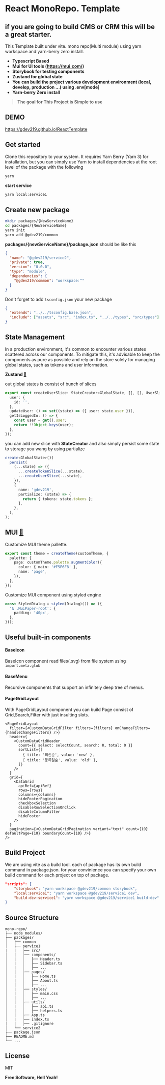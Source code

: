 # React MonoRepo. Template

## if you are going to build CMS or CRM this will be a great starter.

This Template built under vite. mono repo(Multi module) using yarn workspace and yarn-berry zero install.

- **Typescript Based**
- **Mui for UI tools (https://mui.com/)**
- **Storybook for testing components**
- **Zustand for global state**
- **You can build the project various development environment (local, develop, production ...) using .env\[mode]**
- **Yarn-berry Zero install**
  <br/>

> **The goal for This Project is Simple to use**

## DEMO

https://gdev219.github.io/ReactTemplate

## Get started

Clone this repository to your system.
It requires Yarn Berry (Yarn 3) for installation, but you can simply use Yarn to install dependencies at the root level of the package with the following

```sh
yarn
```

**start service**

```sh
yarn local:service1
```

## Create new package

```sh
mkdir packages/{NewServiceName}
cd packages/{NewServiceName}
yarn init
yarn add @gdev219/common
```

**packages/{newServiceName}/package.json** should be like this

```json
{
  "name": "@gdev219/service2",
  "private": true,
  "version": "0.0.0",
  "type": "module",
  "dependencies": {
    "@gdev219/common": "workspace:^"
  }
}
```

Don't forget to add <code>tsconfig.json</code> your new package

```json
{
  "extends": "../../tsconfig.base.json",
  "include": ["assets", "src", "index.ts", "../../types", "src/types"]
}
```

## State Management

In a production environment, it's common to encounter various states scattered across our components. To mitigate this, it's advisable to keep the components as pure as possible and rely on the store solely for managing global states, such as tokens and user information.

**Zustand [🔗](https://github.com/pmndrs/zustand)**

out global states is consist of bunch of slices

```typescript
export const createUserSlice: StateCreator<GlobalState, [], [], UserSlice> = (set, get) => ({
  user: {
    id: '',
  },
  updateUser: () => set((state) => ({ user: state.user })),
  getIsLoggedIn: () => {
    const user = get().user;
    return !!Object.keys(user);
  },
});
```

you can add new slice with **StateCreator**
and also simply persist some state to storage you wang by using partialize

```typescript
create<GlobalState>()(
  persist(
    (...state) => ({
      ...createTokenSlice(...state),
      ...createUserSlice(...state),
    }),
    {
      name: 'gdev219',
      partialize: (state) => {
        return { tokens: state.tokens };
      },
    },
  ),
);
```

## MUI [🔗](https://mui.com/)

Customize MUI theme pallette.

```typescript
export const theme = createTheme(customTheme, {
  palette: {
    page: customTheme.palette.augmentColor({
      color: { main: '#F5F6F8' },
      name: 'page',
    }),
  },
});
```

Customize MUI component using styled engine

```typescript
const StyledDialog = styled(Dialog)(() => ({
  '& .MuiPaper-root': {
    padding: '40px',
  },
}));
```

## Useful built-in components

<H4>BaseIcon</H4>

BaseIcon component read files(.svg) from file system using <code>import.meta.glob</code>

<H4>BaseMenu</H4>

Recursive components that support an infinitely deep tree of menus.

<H4>PageGridLayout</H4>

With PageGridLayout component you can build Page consist of Grid,Search,Filter with just insulting slots.

```tsx
<PageGridLayout
  filter={<CustomDataGridFilter filters={filters} onChangeFilters={handleChangeFilters} />}
  header={
    <CustomDataGridHeader
      count={{ select: selectCount, search: 0, total: 0 }}
      sortList={[
        { title: '최신순', value: 'new' },
        { title: '등록일순', value: 'old' },
      ]}
    />
  }
  grid={
    <DataGrid
      apiRef={apiRef}
      rows={rows}
      columns={columns}
      hideFooterPagination
      checkboxSelection
      disableRowSelectionOnClick
      disableColumnFilter
      hideFooter
    />
  }
  pagination={<CustomDataGridPagination variant="text" count={10} defaultPage={10} boundaryCount={10} />}
/>
```

## Build Project

We are using vite as a build tool. each of package has its own build command in package.json. for your convinience you can specify your own build command for each project on top of package.

```json
"scripts": {
    "storybook": "yarn workspace @gdev219/common storybook",
    "local:service1": "yarn workspace @gdev219/service1 dev",
    "build-dev:service1": "yarn workspace @gdev219/service1 build:dev"
}
```

## Source Structure

```
mono-repo/
├── node_modules/
├── packages/
│   ├── common
│   ├── service1
|   |   ├── src/
│   |   ├── components/
│   |   │   ├── Header.ts
│   |   │   ├── Sidebar.ts
│   |   │   ├── ...
│   |   ├── pages/
│   |   │   ├── Home.ts
│   |   │   ├── About.ts
│   |   │   ├── ...
│   |   ├── styles/
│   |   │   ├── main.css
│   |   │   ├── ...
│   |   ├── utils/
│   |   │   ├── api.ts
│   |   │   ├── helpers.ts
│   |   ├── App.ts
│   |   ├── index.ts
|   |   ├── .gitignore
│   └── service2
├── package.json
├── README.md
└── ...
```

## License

MIT

**Free Software, Hell Yeah!**
